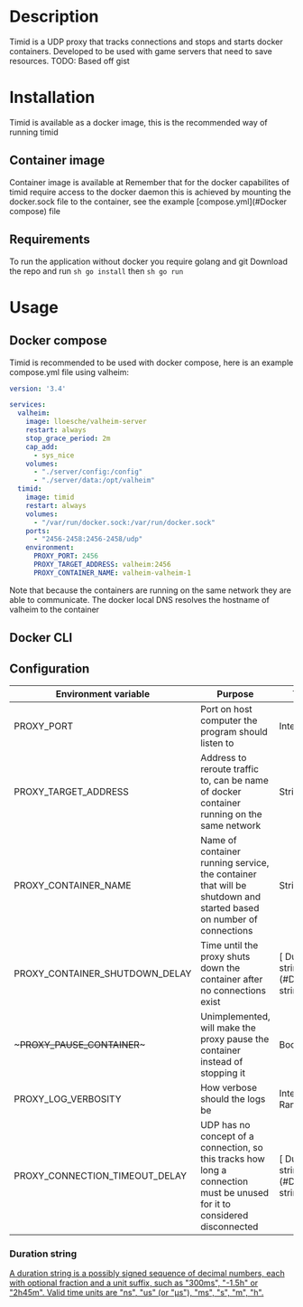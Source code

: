 # Description
Timid is a UDP proxy that tracks connections and stops and starts docker containers.
Developed to be used with game servers that need to save resources.
TODO: Based off gist

# Installation
Timid is available as a docker image, this is the recommended way of running timid

## Container image
Container image is available at <Insert link>
Remember that for the docker capabilites of timid require access to the docker daemon
this is achieved by mounting the docker.sock file to the container, see the example 
[compose.yml](#Docker compose) file

## Requirements
To run the application without docker you require golang and git
Download the repo and run ```sh go install``` then ```sh go run```

# Usage
## Docker compose
Timid is recommended to be used with docker compose, here is an example compose.yml file
using valheim:
```yaml
version: '3.4'

services:
  valheim:
    image: lloesche/valheim-server
    restart: always
    stop_grace_period: 2m
    cap_add:
      - sys_nice
    volumes:
      - "./server/config:/config"
      - "./server/data:/opt/valheim"
  timid:
    image: timid
    restart: always
    volumes:
      - "/var/run/docker.sock:/var/run/docker.sock"
    ports:
      - "2456-2458:2456-2458/udp"
    environment:
      PROXY_PORT: 2456
      PROXY_TARGET_ADDRESS: valheim:2456
      PROXY_CONTAINER_NAME: valheim-valheim-1
```

Note that because the containers are running on the same network they are able to communicate.
The docker local DNS resolves the hostname of valheim to the container
## Docker CLI

## Configuration

|Environment variable| Purpose | Type |
|---|---|---|
|PROXY_PORT| Port on host computer the program should listen to|Integer|
|PROXY_TARGET_ADDRESS| Address to reroute traffic to, can be name of docker container running on the same network| String\|/URL|
|PROXY_CONTAINER_NAME| Name of container running service, the container that will be shutdown and started based on number of connections| String|
|PROXY_CONTAINER_SHUTDOWN_DELAY| Time until the proxy shuts down the container after no connections exist| [ Duration string ] (#Duration string)|
|~~~PROXY_PAUSE_CONTAINER~~~| Unimplemented, will make the proxy pause the container instead of stopping it| Boolean|
|PROXY_LOG_VERBOSITY| How verbose should the logs be| Integer, Range 1-6|
|PROXY_CONNECTION_TIMEOUT_DELAY| UDP has no concept of a connection, so this tracks how long a connection must be unused for it to considered disconnected| [ Duration string ] (#Duration string)|

### Duration string
[A duration string is a possibly signed sequence of decimal numbers, each with optional fraction and a unit suffix, such as "300ms", "-1.5h" or "2h45m". Valid time units are "ns", "us" (or "µs"), "ms", "s", "m", "h".](https://pkg.go.dev/time#ParseDuration)
